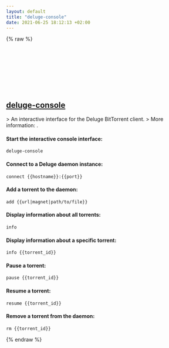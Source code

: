 ```yaml
---
layout: default
title: "deluge-console"
date: 2021-06-25 18:12:13 +02:00
---
```

{% raw %}
<h2 id="deluge-console">
  <a href="/en/common/deluge-console.html">deluge-console</a> <a href="#deluge-console"><svg class="icon">
    <use href="/assets/images/unicode_sprite.svg#link" />
  </svg></a>
</h2>
> An interactive interface for the Deluge BitTorrent client.
> More information: <https://deluge-torrent.org>.

#### Start the interactive console interface:
```shell
deluge-console
```
#### Connect to a Deluge daemon instance:
```shell
connect {{hostname}}:{{port}}
```
#### Add a torrent to the daemon:
```shell
add {{url|magnet|path/to/file}}
```
#### Display information about all torrents:
```shell
info
```
#### Display information about a specific torrent:
```shell
info {{torrent_id}}
```
#### Pause a torrent:
```shell
pause {{torrent_id}}
```
#### Resume a torrent:
```shell
resume {{torrent_id}}
```
#### Remove a torrent from the daemon:
```shell
rm {{torrent_id}}
```
{% endraw %}